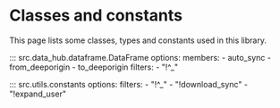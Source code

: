 # Classes and constants

This page lists some classes, types and constants used in this library.

::: src.data_hub.dataframe.DataFrame
    options:
      members: 
        - auto_sync
        - from_deeporigin
        - to_deeporigin
      filters:
        - "!^_"


::: src.utils.constants
    options:
      filters:
        - "!^_"
        - "!download_sync"
        - "!expand_user"